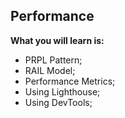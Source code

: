 ## Performance

**What you will learn is:**

- PRPL Pattern;
- RAIL Model;
- Performance Metrics;
- Using Lighthouse;
- Using DevTools;
